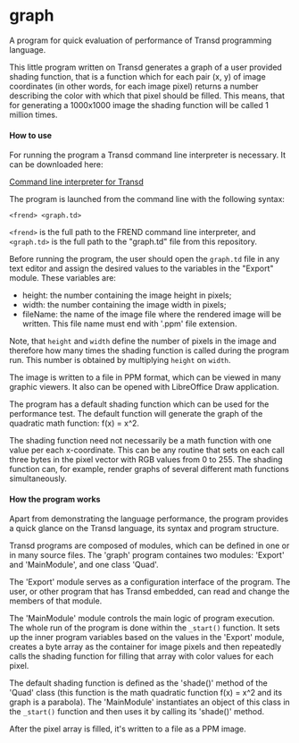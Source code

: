# graph
A program for quick evaluation of performance of Transd programming language.

This little program written on Transd generates a graph of a user provided shading function, that is a function which for each pair (x, y) of image coordinates (in other words, for each image pixel) returns a number describing the color with which that pixel should be filled. This means, that for generating a 1000x1000 image the shading function will be called 1 million times.

#### How to use

For running the program a Transd command line interpreter is necessary. It can be downloaded here: 

[Command line interpreter for Transd](https://github.com/transd-lang/frend)

The program is launched from the command line with the following syntax:

```
<frend> <graph.td>
```

`<frend>` is the full path to the FREND command line interpreter, and `<graph.td>`
is the full path to the "graph.td" file from this repository.

Before running the program, the user should open the `graph.td` file in any text editor and assign the desired values to the variables in the "Export" module. These variables are:

* height: the number containing the image height in pixels;
* width: the number containing the image width in pixels;
* fileName: the name of the image file where the rendered image will be written. This file name must end with '.ppm' file extension.

Note, that `height` and `width` define the number of pixels in the image and therefore how many times the shading function is called during the program run. This number is obtained by multiplying `height` on `width`.

The image is written to a file in PPM format, which can be viewed in many graphic viewers. It also can be opened with LibreOffice Draw application.

The program has a default shading function which can be used for the performance test. The default function will generate the graph of the quadratic math function: f(x) = x^2. 

The shading function need not necessarily be a math function with one value per each x-coordinate. This can be any routine that sets on each call three bytes in the pixel vector with RGB values from 0 to 255. The shading function can, for example, render graphs of several different math functions simultaneously.

#### How the program works

Apart from demonstrating the language performance, the program provides a quick glance
on the Transd language, its syntax and program structure.

Transd programs are composed of modules, which can be defined in one or in many source files. The 'graph' program containes two modules: 'Export' and 'MainModule', and one class 'Quad'.

The 'Export' module serves as a configuration interface of the program. The user, or other program that has Transd embedded, can read and change the members of that module.

The 'MainModule' module controls the main logic of program execution. The whole run of the program is done within the `_start()` function. It sets up the inner program variables based on the values in the 'Export' module, creates a byte array as the container for image pixels and then repeatedly calls the shading function for filling that array with color values for each pixel.

The default shading function is defined as the 'shade()' method of the 'Quad' class (this function is the math quadratic function f(x) = x^2 and its graph is a parabola). The 'MainModule' instantiates an object of this class in the `_start()` function and then uses it by calling its 'shade()' method.

After the pixel array is filled, it's written to a file as a PPM image.
